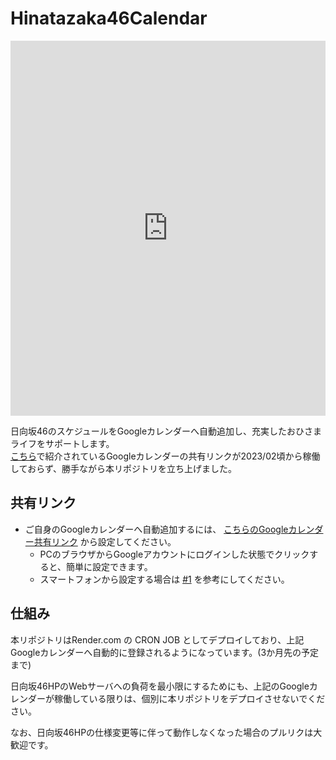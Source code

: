 # Hinatazaka46Calendar
<iframe src="https://calendar.google.com/calendar/embed?&showTitle=0&mode=AGENDA&src=57f2f2a766a36a19faf47870711509914dc87f374fb03c38140e22e06f7ed1c4%40group.calendar.google.com&ctz=Asia%2FTokyo" style="border: 0" width="100%" height="600" frameborder="0" scrolling="no"></iframe>

日向坂46のスケジュールをGoogleカレンダーへ自動追加し、充実したおひさまライフをサポートします。  
[こちら](https://qiita.com/ddn/items/42def5fa721e531eecdb)で紹介されているGoogleカレンダーの共有リンクが2023/02頃から稼働しておらず、勝手ながら本リポジトリを立ち上げました。

## 共有リンク

* ご自身のGoogleカレンダーへ自動追加するには、 [こちらのGoogleカレンダー共有リンク](https://calendar.google.com/calendar/u/0?cid=NTdmMmYyYTc2NmEzNmExOWZhZjQ3ODcwNzExNTA5OTE0ZGM4N2YzNzRmYjAzYzM4MTQwZTIyZTA2ZjdlZDFjNEBncm91cC5jYWxlbmRhci5nb29nbGUuY29t) から設定してください。
    * PCのブラウザからGoogleアカウントにログインした状態でクリックすると、簡単に設定できます。
    * スマートフォンから設定する場合は [#1](https://github.com/CircleTenThanks/Hinatazaka46Calendar/issues/1#issuecomment-1783007351) を参考にしてください。


## 仕組み

本リポジトリはRender.com の CRON JOB としてデプロイしており、上記Googleカレンダーへ自動的に登録されるようになっています。(3か月先の予定まで)  

日向坂46HPのWebサーバへの負荷を最小限にするためにも、上記のGoogleカレンダーが稼働している限りは、個別に本リポジトリをデプロイさせないでください。

なお、日向坂46HPの仕様変更等に伴って動作しなくなった場合のプルリクは大歓迎です。
